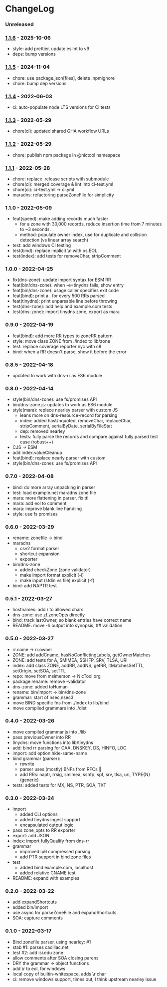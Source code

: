 # ChangeLog

### Unreleased

### [1.1.6] - 2025-10-06

- style: add prettier, update eslint to v9
- deps: bump versions

### [1.1.5] - 2024-11-04

- chore: use package.json[files], delete .npmignore
- chore: bump dep versions

### [1.1.4] - 2022-06-03

- ci: auto-populate node LTS versions for CI tests

### [1.1.3] - 2022-05-29

- chore(ci): updated shared GHA workflow URLs

### [1.1.2] - 2022-05-29

- chore: publish npm package in @nictool namespace

### [1.1.1] - 2022-05-28

- chore: replace .release scripts with submodule
- chore(ci): merged coverage & lint into ci-test.yml
- chore(ci): ci-test.yml -> ci.yml
- maradns: refactoring parseZoneFile for simplicity

### 1.1.0 - 2022-05-09

- feat(speed): make adding records much faster
  - for a zone with 30,000 records, reduce insertion time from 7 minutes to ~3 seconds.
  - method: populate owner index, use for duplicate and collision detection (vs linear array search)
- test: add windows CI testing
- test(bind): replace implicit \n with os.EOL
- test(index): add tests for removeChar, stripComment

### 1.0.0 - 2022-04-25

- fix(dns-zone): update import syntax for ESM RR
- feat(bin/dns-zone): when -e=tinydns fails, show entry
- feat(bin/dns-zone): usage caller specifies exit code
- feat(bind): print a . for every 500 RRs parsed
- feat(tinydns): print unparsable line before throwing
- test(dns-zone): add help and example.com tests
- test(dns-zone): import tinydns zone, export as mara

### 0.9.0 - 2022-04-19

- feat(bind): add more RR types to zoneRR pattern
- style: move class ZONE from ./index to lib/zone
- test: replace coverage reporter nyc with c8
- bind: when a RR doesn't parse, show it before the error

### 0.8.5 - 2022-04-18

- updated to work with dns-rr as ES6 module

### 0.8.0 - 2022-04-14

- style(bin/dns-zone): use fs/promises API
- bin/dns-zone.js: updates to work as ES6 module
- style(mara): replace nearley parser with custom JS
  - leans more on dns-resource-record for parsing
  - index: added hasUnquoted, removeChar, replaceChar, stripComment, serialByDate, serialByFileStat
  - dep: removed nearley
  - tests: fully parse the records and compare against fully parsed test case (robust++)
- CJS -> ESM
- add index.valueCleanup
- feat(bind): replace nearly parser with custom
- style(bin/dns-zone): use fs/promises API

### 0.7.0 - 2022-04-08

- bind: do more array unpacking in parser
- test: load example.net maradns zone file
- mara: more flattening in parser, fix ttl
- mara: add eol to comment
- mara: improve blank line handling
- style: use fs promises

### 0.6.0 - 2022-03-29

- rename: zonefile -> bind
- maradns
  - csv2 format parser
  - shortcut expansion
  - exporter
- bin/dns-zone
  - added checkZone (zone validator)
  - make import format explicit (-i)
  - make input (stdin vs file) explicit (-f)
- bind: add NAPTR test

### 0.5.1 - 2022-03-27

- hostnames: add \ to allowed chars
- dns-zone: use zf.zoneOpts directly
- bind: track lastOwner, so blank entries have correct name
- README: move -h output into synopsis, ## validation

### 0.5.0 - 2022-03-27

- rr.name -> rr.owner
- ZONE: add addCname, hasNoConflictingLabels, getOwnerMatches
- ZONE: add tests for A, SMIMEA, SSHFP, SRV, TLSA, URI
- index: add class ZONE, addRR, addNS, getRR, itMatchesSetTTL, setOrigin, setSOA, setTTL
- repo: move from msimerson -> NicTool org
- package rename: remove -validator
- dns-zone: added toHuman
- rename: bin/import -> bin/dns-zone
- grammar: start of nsec,nsec3
- move BIND specific fns from ./index to lib/bind
- move compiled grammars into ./dist

### 0.4.0 - 2022-03-26

- move compiled grammar.js into ./lib
- pass previousOwner into RR
- tinydns: move functions into lib/tinydns
- add: bind rr parsing for CAA, DNSKEY, DS, HINFO, LOC
- import: add option hide-same-name
- bind grammar (parser):
  - rewrite
  - parser uses (mostly) BNFs from RFCs 🎉
  - add RRs: naptr, rrsig, smimea, sshfp, spf, srv, tlsa, uri, TYPE{N} (generic)
- tests: added tests for MX, NS, PTR, SOA, TXT

### 0.3.0 - 2022-03-24

- import
  - added CLI options
  - added tinydns ingest support
  - encapsulated output logic
- pass zone_opts to RR exporter
- export: add JSON
- index: import fullyQualify from dns-rr
- grammar
  - improved ip6 compressed parsing
  - add PTR support in bind zone files
- test
  - added bind example.com, localhost
  - added relative CNAME test
- README: expand with examples

### 0.2.0 - 2022-03-22

- add expandShortcuts
- added bin/import
- use async for parseZoneFile and expandShortcuts
- SOA: capture comments

### 0.1.0 - 2022-03-17

- Bind zonefile parser, using nearley: #1
- stab #1: parses cadillac.net
- test #2: add isi.edu zone
- allow comments after SOA closing parens
- DRY the grammar -> object functions
- add \r to eol, for windows
- local copy of builtin-whitespace, adds \r char
- ci: remove windows support, times out, I think upstream nearley issue

[1.1.1]: https://github.com/NicTool/dns-zone/releases/tag/1.1.1
[1.1.2]: https://github.com/NicTool/dns-zone/releases/tag/1.1.2
[1.1.3]: https://github.com/NicTool/dns-zone/releases/tag/1.1.3
[1.1.4]: https://github.com/NicTool/dns-zone/releases/tag/1.1.4
[1.1.5]: https://github.com/NicTool/dns-zone/releases/tag/1.1.5
[1.1.6]: https://github.com/NicTool/dns-zone/releases/tag/v1.1.6
[0.0.2]: https://github.com/NicTool/dns-zone/releases/tag/0.0.2
[0.1.0]: https://github.com/NicTool/dns-zone/releases/tag/0.1.0
[0.2.0]: https://github.com/NicTool/dns-zone/releases/tag/0.2.0
[0.3.0]: https://github.com/NicTool/dns-zone/releases/tag/0.3.0
[0.4.0]: https://github.com/NicTool/dns-zone/releases/tag/0.4.0
[0.5.0]: https://github.com/NicTool/dns-zone/releases/tag/0.5.0
[0.5.1]: https://github.com/NicTool/dns-zone/releases/tag/0.5.1
[0.6.0]: https://github.com/NicTool/dns-zone/releases/tag/0.6.0
[0.7.0]: https://github.com/NicTool/dns-zone/releases/tag/0.7.0
[0.8.0]: https://github.com/NicTool/dns-zone/releases/tag/0.8.0
[0.8.5]: https://github.com/NicTool/dns-zone/releases/tag/0.8.5
[0.9.0]: https://github.com/NicTool/dns-zone/releases/tag/0.9.0
[1.0.0]: https://github.com/NicTool/dns-zone/releases/tag/1.0.0
[1.1.0]: https://github.com/NicTool/dns-zone/releases/tag/1.1.0
